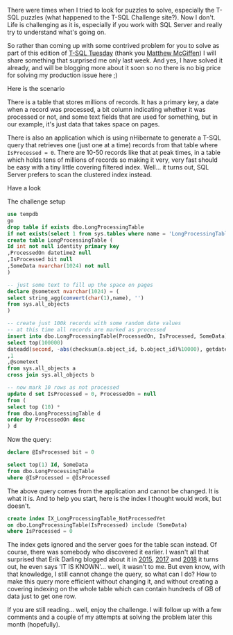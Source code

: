 There were times when I tried to look for puzzles to solve, especially the T-SQL puzzles (what happened to the T-SQL Challenge site?). Now I don't. Life is challenging as it is, especially if you work with SQL Server and really try to understand what's going on.

So rather than coming up with some contrived problem for you to solve as part of this edition of [T-SQL Tuesday](http://tsqltuesday.com/) (thank you [Matthew McGiffen](https://matthewmcgiffen.com/author/durabledba/)) I will share something that surprised me only last week. And yes, I have solved it already, and will be blogging more about it soon so no there is no big price for solving my production issue here ;)

Here is the scenario

There is a table that stores millions of records. It has a primary key, a date when a record was processed, a bit column indicating whether it was processed or not, and some text fields that are used for something, but in our example, it's just data that takes space on pages.

There is also an application which is using nHibernate to generate a T-SQL query that retrieves one (just one at a time) records from that table where `IsProcessed = 0`. There are 10-50 records like that at peak times, in a table which holds tens of millions of records so making it very, very fast should be easy with a tiny little covering filtered index. Well... it turns out, SQL Server prefers to scan the clustered index instead.

Have a look

The challenge setup

```sql
use tempdb
go
drop table if exists dbo.LongProcessingTable
if not exists(select 1 from sys.tables where name = 'LongProcessingTable')
create table LongProcessingTable (
Id int not null identity primary key
,ProcessedOn datetime2 null
,IsProcessed bit null
,SomeData nvarchar(1024) not null
)

-- just some text to fill up the space on pages
declare @sometext nvarchar(1024) = (
select string_agg(convert(char(1),name), '')
from sys.all_objects
)

-- create just 100k records with some random date values
-- at this time all records are marked as processed
insert into dbo.LongProcessingTable(ProcessedOn, IsProcessed, SomeData)
select top(100000)
dateadd(second, -abs(checksum(a.object_id, b.object_id)%10000), getdate())
,1
,@sometext
from sys.all_objects a
cross join sys.all_objects b

-- now mark 10 rows as not processed
update d set IsProcessed = 0, ProcessedOn = null
from (
select top (10) *
from dbo.LongProcessingTable d
order by ProcessedOn desc
) d
```

Now the query:

```sql
declare @IsProcessed bit = 0

select top(1) Id, SomeData
from dbo.LongProcessingTable
where @IsProcessed = @IsProcessed
```

The above query comes from the application and cannot be changed. It is what it is. And to help you start, here is the index I thought would work, but doesn't.

```sql
create index IX_LongProcessingTable_NotProcessedYet
on dbo.LongProcessingTable(IsProcessed) include (SomeData)
where IsProcessed = 0
```

The index gets ignored and the server goes for the table scan instead.
Of course, there was somebody who discovered it earlier. I wasn't all that surprised that Erik Darling blogged about it in [2015](https://www.brentozar.com/archive/2015/12/filtered-indexes-just-add-includes/), [2017](https://www.brentozar.com/archive/2017/01/filtered-indexes-variables-less-doom-gloom/) and [2018](https://www.brentozar.com/archive/2018/10/filtered-indexes-vs-parameterization-again/) it turns out, he even says 'IT IS KNOWN'... well, it wasn't to me. But even know, with that knowledge, I still cannot change the query, so what can I do? How to make this query more efficient without changing it, and without creating a covering indexing on the whole table which can contain hundreds of GB of data just to get one row.

If you are still reading... well, enjoy the challenge. I will follow up with a few comments and a couple of my attempts at solving the problem later this month (hopefully).